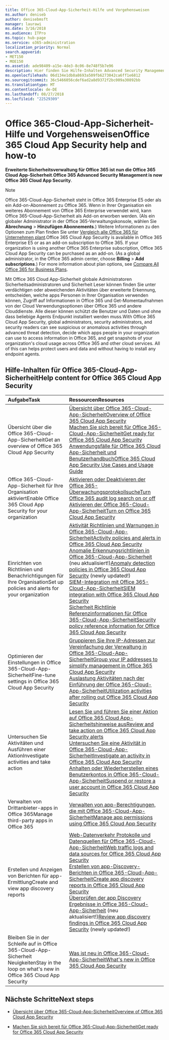 ```yaml
---
title: Office 365-Cloud-App-Sicherheit-Hilfe und Vorgehensweisen
ms.author: deniseb
author: denisebmsft
manager: laurawi
ms.date: 3/16/2018
ms.audience: ITPro
ms.topic: hub-page
ms.service: o365-administration
localization_priority: Normal
search.appverid:
- MET150
- MOE150
ms.assetid: ade98409-a15e-4de3-8c06-8e748f5b7e96
description: Hier finden Sie Hilfe-Inhalten Advanced Security Management in Office 365, auch bekannt als Office 365-Cloud-App-Sicherheit.
ms.openlocfilehash: 06d134e1db8a8693a509fb6273042ca6ff1e6812
ms.sourcegitcommit: 36c5466056cdef6ad2a8d9372f2bc009a30892bb
ms.translationtype: MT
ms.contentlocale: de-DE
ms.lasthandoff: 08/27/2018
ms.locfileid: "22529309"
---
```

# <a name="office-365-cloud-app-security-help-and-how-to"></a><span data-ttu-id="098df-103">Office 365-Cloud-App-Sicherheit-Hilfe und Vorgehensweisen</span><span class="sxs-lookup"><span data-stu-id="098df-103">Office 365 Cloud App Security help and how-to</span></span>

 <span data-ttu-id="098df-104">**Erweiterte Sicherheitsverwaltung für Office 365 ist nun die Office 365 Cloud App-Sicherheit**.</span><span class="sxs-lookup"><span data-stu-id="098df-104">**Office 365 Advanced Security Management is now Office 365 Cloud App Security**.</span></span> 
  
> [!NOTE]
> <span data-ttu-id="098df-p101">Office 365-Cloud-App-Sicherheit steht in Office 365 Enterprise E5 oder als ein Add-on-Abonnement zu Office 365. Wenn in Ihrer Organisation ein weiteres Abonnement von Office 365 Enterprise verwendet wird, kann Office 365-Cloud-App-Sicherheit als Add-on erworben werden. (Als ein globaler Administrator in der Office 365-Verwaltungskonsole, wählen Sie **Abrechnung** \> **Hinzufügen Abonnements**.) Weitere Informationen zu den Optionen zum Plan finden Sie unter [Vergleich alle Office 365 für Unternehmen plant](https://go.microsoft.com/fwlink/?linkid=844053).</span><span class="sxs-lookup"><span data-stu-id="098df-p101">Office 365 Cloud App Security is available in Office 365 Enterprise E5 or as an add-on subscription to Office 365. If your organization is using another Office 365 Enterprise subscription, Office 365 Cloud App Security can be purchased as an add-on. (As a global administrator, in the Office 365 admin center, choose **Billing** \> **Add subscriptions**.) For more information about plan options, see [Compare All Office 365 for Business Plans](https://go.microsoft.com/fwlink/?linkid=844053).</span></span> 
  
<span data-ttu-id="098df-p102">Mit Office 365 Cloud App-Sicherheit globale Administratoren Sicherheitsadministratoren und Sicherheit Leser können finden Sie unter verdächtigen oder abweichenden Aktivitäten über erweiterte Erkennung, entscheiden, welche apps Personen in Ihrer Organisation verwenden können, Zugriff auf Informationen in Office 365 und Get-Momentaufnahmen von der Cloud Verwendungsoptionen über Office 365 und andere Clouddienste. Alle dieser können schützt die Benutzer und Daten und ohne dass beliebige Agents Endpunkt installiert werden muss.</span><span class="sxs-lookup"><span data-stu-id="098df-p102">With Office 365 Cloud App Security, global administrators, security administrators, and security readers can see suspicious or anomalous activities through advanced threat detection, decide which apps people in your organization can use to access information in Office 365, and get snapshots of your organization's cloud usage across Office 365 and other cloud services. All of this can helps protect users and data and without having to install any endpoint agents.</span></span>
  
## <a name="help-content-for-office-365-cloud-app-security"></a><span data-ttu-id="098df-110">Hilfe-Inhalten für Office 365-Cloud-App-Sicherheit</span><span class="sxs-lookup"><span data-stu-id="098df-110">Help content for Office 365 Cloud App Security</span></span>

|<span data-ttu-id="098df-111">**Aufgabe**</span><span class="sxs-lookup"><span data-stu-id="098df-111">**Task**</span></span>|<span data-ttu-id="098df-112">**Ressourcen**</span><span class="sxs-lookup"><span data-stu-id="098df-112">**Resources**</span></span>|
|:-----|:-----|
|<span data-ttu-id="098df-113">Übersicht über die Office 365-Cloud-App-Sicherheit</span><span class="sxs-lookup"><span data-stu-id="098df-113">Get an overview of Office 365 Cloud App Security</span></span>  <br/> |[<span data-ttu-id="098df-114">Übersicht über Office 365-Cloud-App-Sicherheit</span><span class="sxs-lookup"><span data-stu-id="098df-114">Overview of Office 365 Cloud App Security</span></span>](office-365-cas-overview.md) <br/> [<span data-ttu-id="098df-115">Machen Sie sich bereit für Office 365-Cloud-App-Sicherheit</span><span class="sxs-lookup"><span data-stu-id="098df-115">Get ready for Office 365 Cloud App Security</span></span>](get-ready-for-office-365-cas.md) <br/> [<span data-ttu-id="098df-116">Anwendungsfälle für Office 365 Cloud App-Sicherheit und Benutzerhandbuch</span><span class="sxs-lookup"><span data-stu-id="098df-116">Office 365 Cloud App Security Use Cases and Usage Guide</span></span>](https://aka.ms/O365CASGuide) <br/> |
|<span data-ttu-id="098df-117">Office 365-Cloud-App-Sicherheit für Ihre Organisation aktiviert</span><span class="sxs-lookup"><span data-stu-id="098df-117">Enable Office 365 Cloud App Security for your organization</span></span>  <br/> |[<span data-ttu-id="098df-118">Aktivieren oder Deaktivieren der Office 365-Überwachungsprotokollsuche</span><span class="sxs-lookup"><span data-stu-id="098df-118">Turn Office 365 audit log search on or off</span></span>](turn-audit-log-search-on-or-off.md) <br/> [<span data-ttu-id="098df-119">Aktivieren der Office 365-Cloud-App-Sicherheit</span><span class="sxs-lookup"><span data-stu-id="098df-119">Turn on Office 365 Cloud App Security</span></span>](turn-on-office-365-cas.md) <br/> |
|<span data-ttu-id="098df-120">Einrichten von Richtlinien und Benachrichtigungen für Ihre Organisation</span><span class="sxs-lookup"><span data-stu-id="098df-120">Set up policies and alerts for your organization</span></span>  <br/> |[<span data-ttu-id="098df-121">Aktivität Richtlinien und Warnungen in Office 365-Cloud-App-Sicherheit</span><span class="sxs-lookup"><span data-stu-id="098df-121">Activity policies and alerts in Office 365 Cloud App Security</span></span>](activity-policies-and-alerts.md) <br/> <span data-ttu-id="098df-122">[Anomalie Erkennungsrichtlinien in Office 365-Cloud-App-Sicherheit](anomaly-detection-policies-in-ocas.md) (neu aktualisiert!)</span><span class="sxs-lookup"><span data-stu-id="098df-122">[Anomaly detection policies in Office 365 Cloud App Security](anomaly-detection-policies-in-ocas.md) (newly updated!)</span></span>  <br/> [<span data-ttu-id="098df-123">SIEM-Integration mit Office 365-Cloud-App-Sicherheit</span><span class="sxs-lookup"><span data-stu-id="098df-123">SIEM integration with Office 365 Cloud App Security</span></span>](integrate-your-siem-server-with-office-365-cas.md) <br/> [<span data-ttu-id="098df-124">Sicherheit Richtlinie Referenzinformationen für Office 365-Cloud-App-Sicherheit</span><span class="sxs-lookup"><span data-stu-id="098df-124">Security policy reference information for Office 365 Cloud App Security</span></span>](security-policy-reference-information-for-ocas.md) <br/> |
|<span data-ttu-id="098df-125">Optimieren der Einstellungen in Office 365-Cloud-App-Sicherheit</span><span class="sxs-lookup"><span data-stu-id="098df-125">Fine-tune settings in Office 365 Cloud App Security</span></span>  <br/> |[<span data-ttu-id="098df-126">Gruppieren Sie Ihre IP-Adressen zur Vereinfachung der Verwaltung in Office 365-Cloud-App-Sicherheit</span><span class="sxs-lookup"><span data-stu-id="098df-126">Group your IP addresses to simplify management in Office 365 Cloud App Security</span></span>](group-your-ip-addresses-in-ocas.md) <br/> [<span data-ttu-id="098df-127">Auslastung Aktivitäten nach der Einführung der Office 365-Cloud-App-Sicherheit</span><span class="sxs-lookup"><span data-stu-id="098df-127">Utilization activities after rolling out Office 365 Cloud App Security</span></span>](utilization-activities-for-ocas.md) <br/> |
|<span data-ttu-id="098df-128">Untersuchen Sie Aktivitäten und Ausführen einer Aktion</span><span class="sxs-lookup"><span data-stu-id="098df-128">Investigate activities and take action</span></span>  <br/> |[<span data-ttu-id="098df-129">Lesen Sie und führen Sie einer Aktion auf Office 365 Cloud App-Sicherheitshinweise aus</span><span class="sxs-lookup"><span data-stu-id="098df-129">Review and take action on Office 365 Cloud App Security alerts</span></span>](review-office-365-cas-alerts.md) <br/> [<span data-ttu-id="098df-130">Untersuchen Sie eine Aktivität in Office 365-Cloud-App-Sicherheit</span><span class="sxs-lookup"><span data-stu-id="098df-130">Investigate an activity in Office 365 Cloud App Security</span></span>](investigate-an-activity-in-office-365-cas.md) <br/> [<span data-ttu-id="098df-131">Anhalten oder Wiederherstellen eines Benutzerkontos in Office 365-Cloud-App-Sicherheit</span><span class="sxs-lookup"><span data-stu-id="098df-131">Suspend or restore a user account in Office 365 Cloud App Security</span></span>](suspend-or-restore-an-account-in-ocas.md) <br/> |
|<span data-ttu-id="098df-132">Verwalten von Drittanbieter-apps in Office 365</span><span class="sxs-lookup"><span data-stu-id="098df-132">Manage third-party apps in Office 365</span></span>  <br/> |[<span data-ttu-id="098df-133">Verwalten von app-Berechtigungen, die mit Office 365-Cloud-App-Sicherheit</span><span class="sxs-lookup"><span data-stu-id="098df-133">Manage app permissions using Office 365 Cloud App Security</span></span>](manage-app-permissions-in-ocas.md) <br/> |
|<span data-ttu-id="098df-134">Erstellen und Anzeigen von Berichten für app-Ermittlung</span><span class="sxs-lookup"><span data-stu-id="098df-134">Create and view app discovery reports</span></span>  <br/> |[<span data-ttu-id="098df-135">Web-Datenverkehr Protokolle und Datenquellen für Office 365-Cloud-App-Sicherheit</span><span class="sxs-lookup"><span data-stu-id="098df-135">Web traffic logs and data sources for Office 365 Cloud App Security</span></span>](web-traffic-logs-and-data-sources-for-ocas.md) <br/> [<span data-ttu-id="098df-136">Erstellen von app-Discovery-Berichten in Office 365-Cloud-App-Sicherheit</span><span class="sxs-lookup"><span data-stu-id="098df-136">Create app discovery reports in Office 365 Cloud App Security</span></span>](create-app-discovery-reports-in-ocas.md) <br/> <span data-ttu-id="098df-137">[Überprüfen der app Discovery Ergebnisse in Office 365-Cloud-App-Sicherheit](review-app-discovery-findings-in-ocas.md) (neu aktualisiert!)</span><span class="sxs-lookup"><span data-stu-id="098df-137">[Review app discovery findings in Office 365 Cloud App Security](review-app-discovery-findings-in-ocas.md) (newly updated!)</span></span>  <br/> |
|<span data-ttu-id="098df-138">Bleiben Sie in der Schleife auf in Office 365-Cloud-App-Sicherheit Neuigkeiten</span><span class="sxs-lookup"><span data-stu-id="098df-138">Stay in the loop on what's new in Office 365 Cloud App Security</span></span>  <br/> |[<span data-ttu-id="098df-139">Was ist neu in Office 365-Cloud-App-Sicherheit</span><span class="sxs-lookup"><span data-stu-id="098df-139">What's new in Office 365 Cloud App Security</span></span>](new-in-office-365-cas.md) <br/> |
   
## <a name="next-steps"></a><span data-ttu-id="098df-140">Nächste Schritte</span><span class="sxs-lookup"><span data-stu-id="098df-140">Next steps</span></span>

- [<span data-ttu-id="098df-141">Übersicht über Office 365-Cloud-App-Sicherheit</span><span class="sxs-lookup"><span data-stu-id="098df-141">Overview of Office 365 Cloud App Security</span></span>](office-365-cas-overview.md)
    
- [<span data-ttu-id="098df-142">Machen Sie sich bereit für Office 365-Cloud-App-Sicherheit</span><span class="sxs-lookup"><span data-stu-id="098df-142">Get ready for Office 365 Cloud App Security</span></span>](get-ready-for-office-365-cas.md)
    

